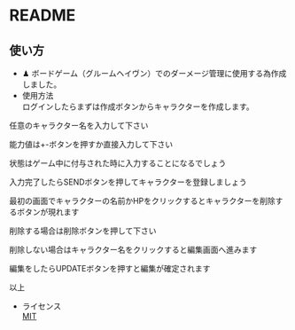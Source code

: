 # README

<!-- This README would normally document whatever steps are necessary to get the
application up and running.

Things you may want to cover:

* Ruby version

* System dependencies

* Configuration

* Database creation

* Database initialization

* How to run the test suite

* Services (job queues, cache servers, search engines, etc.)

* Deployment instructions

* ... -->
## 使い方
* ♟ ボードゲーム（グルームヘイヴン）でのダーメージ管理に使用する為作成しました。
* 使用方法  
ログインしたらまずは作成ボタンからキャラクターを作成します。

任意のキャラクター名を入力して下さい

能力値は+-ボタンを押すか直接入力して下さい

状態はゲーム中に付与された時に入力することになるでしょう

入力完了したらSENDボタンを押してキャラクターを登録しましょう


最初の画面でキャラクターの名前かHPをクリックするとキャラクターを削除するボタンが現れます

削除する場合は削除ボタンを押して下さい

削除しない場合はキャラクター名をクリックすると編集画面へ進みます

編集をしたらUPDATEボタンを押すと編集が確定されます

以上  
* ライセンス  
[MIT](LICENSE)
